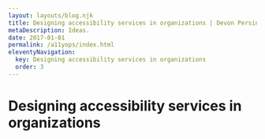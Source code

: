 ```yaml
---
layout: layouts/blog.njk
title: Designing accessibility services in organizations | Devon Persing
metaDescription: Ideas.
date: 2017-01-01
permalink: /a11yops/index.html
eleventyNavigation:
  key: Designing accessibility services in organizations
  order: 3
---
```


# Designing accessibility services in organizations